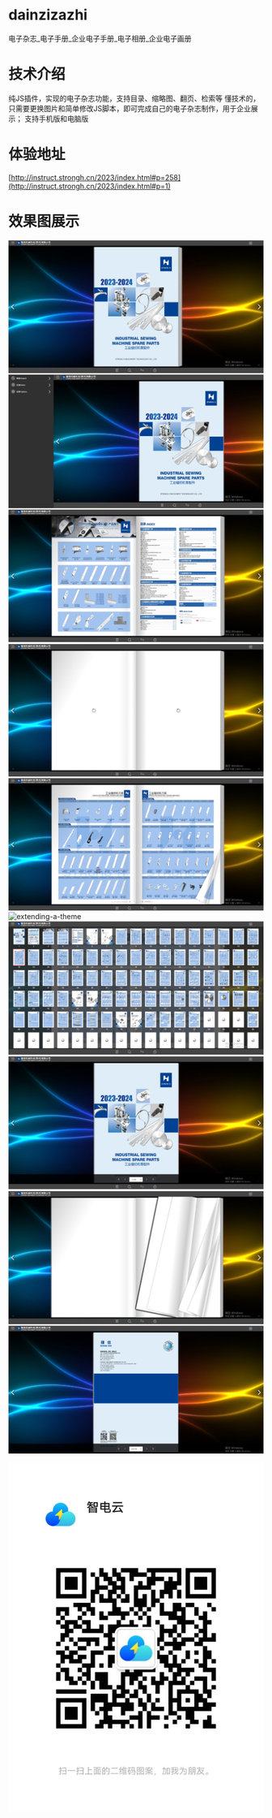 # dainzizazhi
电子杂志_电子手册_企业电子手册_电子相册_企业电子画册
# 技术介绍

纯JS插件，实现的电子杂志功能，支持目录、缩略图、翻页、检索等
懂技术的，只需要更换图片和简单修改JS脚本，即可完成自己的电子杂志制作，用于企业展示；
支持手机版和电脑版

# 体验地址

 [http://instruct.strongh.cn/2023/index.html#p=258](http://instruct.strongh.cn/2023/index.html#p=1)

 # 效果图展示

 ![extending-a-theme](/01.png)
 ![extending-a-theme](/02.png)
 ![extending-a-theme](/03.png)
 ![extending-a-theme](/04.png)
 ![extending-a-theme](/05.png)
 ![extending-a-theme](/06.png)
 ![extending-a-theme](/07.png)
 ![extending-a-theme](/08.png)
 ![extending-a-theme](/09.png)
 ![extending-a-theme](/10.png)

![extending-a-theme](/微信图片_20240709101914.jpg)
 
